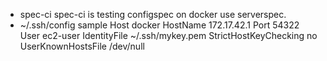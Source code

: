 * spec-ci
spec-ci is testing configspec on docker use serverspec.
* ~/.ssh/config sample
Host docker
  HostName      172.17.42.1
  Port          54322
  User          ec2-user
  IdentityFile  ~/.ssh/mykey.pem
  StrictHostKeyChecking no
  UserKnownHostsFile /dev/null

